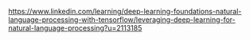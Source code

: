 https://www.linkedin.com/learning/deep-learning-foundations-natural-language-processing-with-tensorflow/leveraging-deep-learning-for-natural-language-processing?u=2113185
